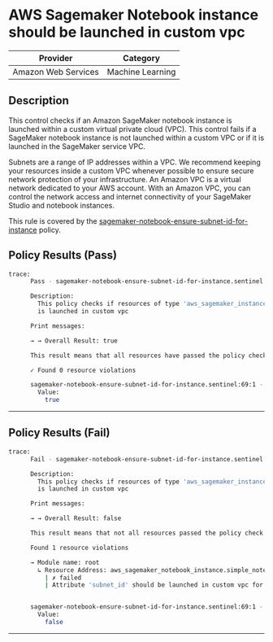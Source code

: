 # AWS Sagemaker Notebook instance should be launched in custom vpc

| Provider            | Category         |
| ------------------- | ---------------- |
| Amazon Web Services | Machine Learning |

## Description

This control checks if an Amazon SageMaker notebook instance is launched within a custom virtual private cloud (VPC). This control fails if a SageMaker notebook instance is not launched within a custom VPC or if it is launched in the SageMaker service VPC.

Subnets are a range of IP addresses within a VPC. We recommend keeping your resources inside a custom VPC whenever possible to ensure secure network protection of your infrastructure. An Amazon VPC is a virtual network dedicated to your AWS account. With an Amazon VPC, you can control the network access and internet connectivity of your SageMaker Studio and notebook instances.

This rule is covered by the [sagemaker-notebook-ensure-subnet-id-for-instance](../../policies/sagemaker/sagemaker-notebook-ensure-subnet-id-for-instance.sentinel) policy.

## Policy Results (Pass)

```bash
trace:
      Pass - sagemaker-notebook-ensure-subnet-id-for-instance.sentinel

      Description:
        This policy checks if resources of type 'aws_sagemaker_instance'
        is launched in custom vpc

      Print messages:

      → → Overall Result: true

      This result means that all resources have passed the policy check for the policy sagemaker-notebook-ensure-subnet-id-for-instance.

      ✓ Found 0 resource violations

      sagemaker-notebook-ensure-subnet-id-for-instance.sentinel:69:1 - Rule "main"
        Value:
          true
```

---

## Policy Results (Fail)

```bash
trace:
      Fail - sagemaker-notebook-ensure-subnet-id-for-instance.sentinel

      Description:
        This policy checks if resources of type 'aws_sagemaker_instance'
        is launched in custom vpc

      Print messages:

      → → Overall Result: false

      This result means that not all resources passed the policy check and the protected behavior is not allowed for the policy sagemaker-notebook-ensure-subnet-id-for-instance.

      Found 1 resource violations

      → Module name: root
        ↳ Resource Address: aws_sagemaker_notebook_instance.simple_notebook_instance
          | ✗ failed
          | Attribute 'subnet_id' should be launched in custom vpc for AWS Sagemaker Notebook Instance. Refer to https://docs.aws.amazon.com/securityhub/latest/userguide/sagemaker-controls.html#sagemaker-2 for more details.


      sagemaker-notebook-ensure-subnet-id-for-instance.sentinel:69:1 - Rule "main"
        Value:
          false
```

---
